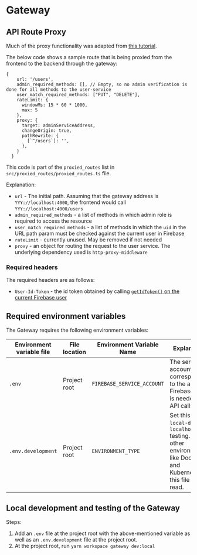 # Gateway

## API Route Proxy
Much of the proxy functionality was adapted from [this tutorial](https://medium.com/geekculture/create-an-api-gateway-using-nodejs-and-express-933d1ca23322
).

The below code shows a sample route that is being proxied from the frontend to the backend through the gateway:
```
{
    url: '/users',
    admin_required_methods: [], // Empty, so no admin verification is done for all methods to the user-service
    user_match_required_methods: ["PUT", "DELETE"],
    rateLimit: {
      windowMs: 15 * 60 * 1000,
      max: 5
    },
    proxy: {
      target: adminServiceAddress,
      changeOrigin: true,
      pathRewrite: {
        [`^/users`]: '',
      },
    }
  }
```

This code is part of the `proxied_routes` list in `src/proxied_routes/proxied_routes.ts` file.

Explanation:
* `url` - The initial path. Assuming that the gateway address is `YYY://localhost:4000`, the frontend would call `YYY://localhost:4000/users`
* `admin_required_methods` - a list of methods in which admin role is required to access the resource
* `user_match_required_methods` - a list of methods in which the `uid` in the URL path param must be checked against the current user in Firebase
* `rateLimit` - currently unused. May be removed if not needed
* `proxy` - an object for routing the request to the user service. The underlying dependency used is `http-proxy-middleware`

### Required headers
The required headers are as follows:
* `User-Id-Token` - the id token obtained by calling [`getIdToken()` on the current Firebase user](https://firebase.google.com/docs/reference/js/v8/firebase.User#getidtoken)


## Required environment variables
The Gateway requires the following environment variables:

| Environment variable file | File location | Environment Variable Name | Explanation                                                                                                               |
|---------------------------| --- | --- |---------------------------------------------------------------------------------------------------------------------------|
| `.env`                    | Project root | `FIREBASE_SERVICE_ACCOUNT` | The service account corresponding to the app on Firebase. This is needed for API calls.                                   |
| `.env.development`        | Project root | `ENVIRONMENT_TYPE` | Set this to `local-dev` for `localhost` testing. In other environments like Docker and Kubernetes, this file is not read. |


## Local development and testing of the Gateway
Steps:
1) Add an `.env` file at the project root with the above-mentioned variable as well as an `.env.development` file at the project root.
2) At the project root, run `yarn workspace gateway dev:local`
